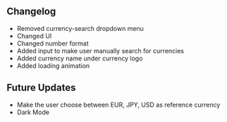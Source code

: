 

## Changelog
- Removed currency-search dropdown menu
- Changed UI
- Changed number format
- Added input to make user manually search for currencies
- Added currency name under currency logo
- Added loading animation

## Future Updates
- Make the user choose between EUR, JPY, USD as reference currency 
- Dark Mode
